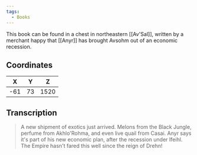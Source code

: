 ```yaml
---
tags:
  - Books
---
```


This book can be found in a chest in northeastern [[Av'Sal]], written by a merchant happy that [[Anyr]] has brought Avsohm out of an economic recession.

## Coordinates
| **X** | **Y** | **Z** |
| :---: | :---: | :---: |
|  -61  |  73   | 1520  |

## Transcription
> A new shipment of exotics just arrived. Melons from the Black Jungle, perfume from Akhlo'Rohma, and even live quail from Casai. Anyr says it's part of his new economic plan, after the recession under Ifeihl. The Empire hasn't fared this well since the reign of Drehn!
